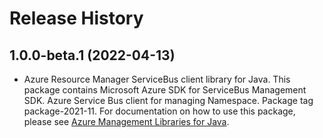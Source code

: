 # Release History

## 1.0.0-beta.1 (2022-04-13)

- Azure Resource Manager ServiceBus client library for Java. This package contains Microsoft Azure SDK for ServiceBus Management SDK. Azure Service Bus client for managing Namespace. Package tag package-2021-11. For documentation on how to use this package, please see [Azure Management Libraries for Java](https://aka.ms/azsdk/java/mgmt).
